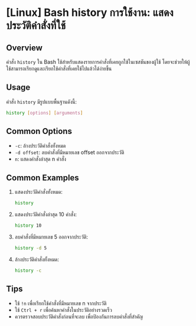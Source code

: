 # [Linux] Bash history การใช้งาน: แสดงประวัติคำสั่งที่ใช้

## Overview
คำสั่ง `history` ใน Bash ใช้สำหรับแสดงรายการคำสั่งที่เคยถูกใช้ในเซสชันของผู้ใช้ โดยจะช่วยให้ผู้ใช้สามารถเรียกดูและเรียกใช้คำสั่งที่เคยใช้ไปแล้วได้ง่ายขึ้น

## Usage
คำสั่ง `history` มีรูปแบบพื้นฐานดังนี้:
```bash
history [options] [arguments]
```

## Common Options
- `-c`: ล้างประวัติคำสั่งทั้งหมด
- `-d offset`: ลบคำสั่งที่มีหมายเลข offset ออกจากประวัติ
- `n`: แสดงคำสั่งล่าสุด n คำสั่ง

## Common Examples
1. แสดงประวัติคำสั่งทั้งหมด:
   ```bash
   history
   ```

2. แสดงประวัติคำสั่งล่าสุด 10 คำสั่ง:
   ```bash
   history 10
   ```

3. ลบคำสั่งที่มีหมายเลข 5 ออกจากประวัติ:
   ```bash
   history -d 5
   ```

4. ล้างประวัติคำสั่งทั้งหมด:
   ```bash
   history -c
   ```

## Tips
- ใช้ `!n` เพื่อเรียกใช้คำสั่งที่มีหมายเลข n จากประวัติ
- ใช้ `Ctrl + r` เพื่อค้นหาคำสั่งในประวัติอย่างรวดเร็ว
- ควรตรวจสอบประวัติคำสั่งก่อนที่จะลบ เพื่อป้องกันการลบคำสั่งที่สำคัญ